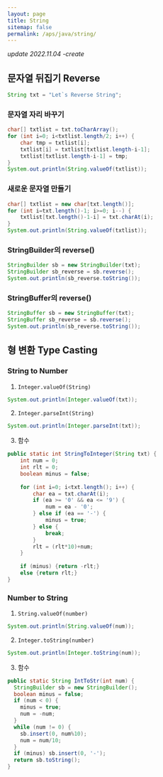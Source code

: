 ```yaml
---
layout: page
title: String
sitemap: false
permalink: /aps/java/string/
---
```


*update 2022.11.04 -create*

## 문자열 뒤집기 Reverse
```java
String txt = "Let`s Reverse String";
```

### 문자열 자리 바꾸기
```java
char[] txtlist = txt.toCharArray();
for (int i=0; i<txtlist.length/2; i++) {
	char tmp = txtlist[i];
	txtlist[i] = txtlist[txtlist.length-i-1];
	txtlist[txtlist.length-i-1] = tmp;
}
System.out.println(String.valueOf(txtlist));
```

### 새로운 문자열 만들기
```java
char[] txtlist = new char[txt.length()];
for (int i=txt.length()-1; i>=0; i--) {
	txtlist[txt.length()-1-i] = txt.charAt(i);
}
System.out.println(String.valueOf(txtlist));
```

### StringBuilder의 reverse()
```java
StringBuilder sb = new StringBuilder(txt);
StringBuilder sb_reverse = sb.reverse();
System.out.println(sb_reverse.toString());
```

### StringBuffer의 reverse()
```java
StringBuffer sb = new StringBuffer(txt);
StringBuffer sb_reverse = sb.reverse();
System.out.println(sb_reverse.toString());
```

## 형 변환 Type Casting
### String to Number
1. `Integer.valueOf(String)`
```java
System.out.println(Integer.valueOf(txt));
```

2. `Integer.parseInt(String)`
```java
System.out.println(Integer.parseInt(txt));
```

3. 함수
```java
public static int StringToInteger(String txt) {
	int num = 0;
	int rlt = 0;
	boolean minus = false;
	
	for (int i=0; i<txt.length(); i++) {
		char ea = txt.charAt(i);
		if (ea >= '0' && ea <= '9') {
			num = ea - '0';
		} else if (ea == '-') {
			minus = true;
		} else {
			break;
		}
		rlt = (rlt*10)+num;
	}
	
	if (minus) {return -rlt;}
	else {return rlt;}
}
```

### Number to String
1. `String.valueOf(number)`
```java
System.out.println(String.valueOf(num));
```

2. `Integer.toString(number)`
```java
System.out.println(Integer.toString(num));
```

3. 함수
```java
public static String IntToStr(int num) {
  StringBuilder sb = new StringBuilder();
  boolean minus = false;
  if (num < 0) {
    minus = true;
    num = -num;
  }
  while (num != 0) {
    sb.insert(0, num%10);
    num = num/10;
  }
  if (minus) sb.insert(0, '-');
  return sb.toString();
}
```